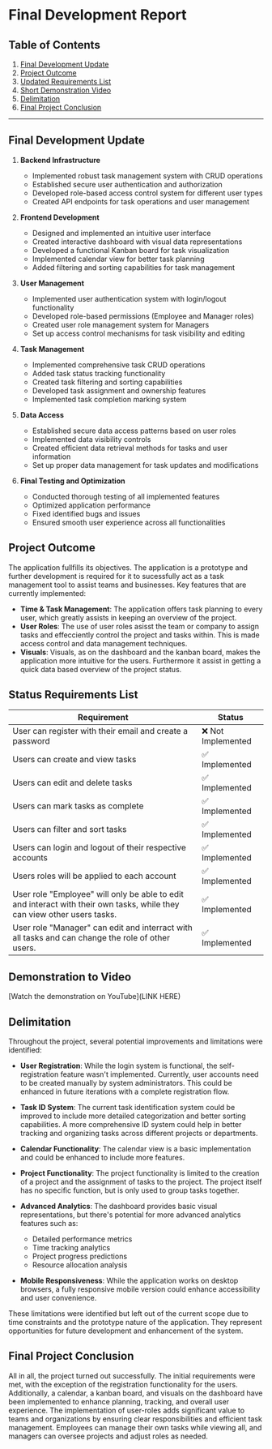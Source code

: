 # Final Development Report

## Table of Contents
1. [Final Development Update](#final-development-update)
2. [Project Outcome](#project-outcome)
3. [Updated Requirements List](#status-requirements-list)
4. [Short Demonstration Video](#demonstration-video)
5. [Delimitation](#delimitation)
6. [Final Project Conclusion](#final-project-conclusion)



---

## Final Development Update

1. **Backend Infrastructure**
   - Implemented robust task management system with CRUD operations
   - Established secure user authentication and authorization
   - Developed role-based access control system for different user types
   - Created API endpoints for task operations and user management

2. **Frontend Development**
   - Designed and implemented an intuitive user interface
   - Created interactive dashboard with visual data representations
   - Developed a functional Kanban board for task visualization
   - Implemented calendar view for better task planning
   - Added filtering and sorting capabilities for task management

3. **User Management**
   - Implemented user authentication system with login/logout functionality
   - Developed role-based permissions (Employee and Manager roles)
   - Created user role management system for Managers
   - Set up access control mechanisms for task visibility and editing

4. **Task Management**
   - Implemented comprehensive task CRUD operations
   - Added task status tracking functionality
   - Created task filtering and sorting capabilities
   - Developed task assignment and ownership features
   - Implemented task completion marking system

5. **Data Access**
   - Established secure data access patterns based on user roles
   - Implemented data visibility controls
   - Created efficient data retrieval methods for tasks and user information
   - Set up proper data management for task updates and modifications

6. **Final Testing and Optimization**
   - Conducted thorough testing of all implemented features
   - Optimized application performance
   - Fixed identified bugs and issues
   - Ensured smooth user experience across all functionalities

## Project Outcome
The application fullfills its objectives. The application is a prototype and further development is required for it to sucessfully act as a task management tool to assist teams and businesses. Key features that are currently implemented:
- **Time & Task Management**: The application offers task planning to every user, which greatly assists in keeping an overview of the project.
- **User Roles**: The use of user roles asisst the team or company to assign tasks and effecciently control the project and tasks within. This is made access control and data management techniques.
- **Visuals**: Visuals, as on the dashboard and the kanban board, makes the application more intuitive for the users. Furthermore it assist in getting a quick data based overview of the project status.


## Status Requirements List


| Requirement                                               | Status        |
|-----------------------------------------------------------|---------------|
| User can register with their email and create a password| ❌ Not Implemented|
| Users can create and view tasks                         | ✅ Implemented |
| Users can edit and delete tasks                         | ✅ Implemented |
| Users can mark tasks as complete                        | ✅ Implemented |
| Users can filter and sort tasks                         | ✅ Implemented |
| Users can login and logout of their respective accounts | ✅ Implemented |
| Users roles will be applied to each account             | ✅ Implemented |
| User role "Employee" will only be able to edit and interact with their own tasks, while they can view other users tasks. | ✅ Implemented |
| User role "Manager" can edit and interract with all tasks and can change the role of other users. | ✅ Implemented |

## Demonstration to Video
[Watch the demonstration on YouTube](LINK HERE)

## Delimitation
Throughout the project, several potential improvements and limitations were identified:

- **User Registration**: While the login system is functional, the self-registration feature wasn't implemented. Currently, user accounts need to be created manually by system administrators. This could be enhanced in future iterations with a complete registration flow.

- **Task ID System**: The current task identification system could be improved to include more detailed categorization and better sorting capabilities. A more comprehensive ID system could help in better tracking and organizing tasks across different projects or departments.

- **Calendar Functionality**: The calendar view is a basic implementation and could be enhanced to include more features.

- **Project Functionality**: The project functionality is limited to the creation of a project and the assignment of tasks to the project. The project itself has no specific function, but is only used to group tasks together.

- **Advanced Analytics**: The dashboard provides basic visual representations, but there's potential for more advanced analytics features such as:
  - Detailed performance metrics
  - Time tracking analytics
  - Project progress predictions
  - Resource allocation analysis

- **Mobile Responsiveness**: While the application works on desktop browsers, a fully responsive mobile version could enhance accessibility and user convenience.

These limitations were identified but left out of the current scope due to time constraints and the prototype nature of the application. They represent opportunities for future development and enhancement of the system.

## Final Project Conclusion
All in all, the project turned out successfully. The initial requirements were met, with the exception of the registration functionality for the users. Additionally, a calendar, a kanban board, and visuals on the dashboard have been implemented to enhance planning, tracking, and overall user experience.
The implementation of user-roles adds significant value to teams and organizations by ensuring clear responsibilities and efficient task management. Employees can manage their own tasks while viewing all, and managers can oversee projects and adjust roles as needed.

